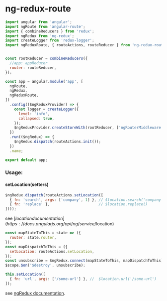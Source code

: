 # ng-redux-route

```javascript
import angular from 'angular';
import ngRoute from 'angular-route';
import { combineReducers } from 'redux';
import ngRedux from 'ng-redux';
import createLogger from 'redux-logger';
import ngReduxRoute, { routeActions, routeReducer } from 'ng-redux-route';


const rootReducer = combineReducers({
  //app: appReducer
  router: routeReducer,
});

const app = angular.module('app', [
  ngRoute,
  ngRedux,
  ngReduxRoute,
])
  .config(($ngReduxProvider) => {
    const logger = createLogger({
      level: 'info',
      collapsed: true,
    });
    $ngReduxProvider.createStoreWith(rootReducer, ['ngRouterMiddleware', logger]);
  })
  .run(($ngRedux) => {
    $ngRedux.dispatch(routeActions.init());
  })
  .name;

export default app;
```

### Usage:

#### setLocation(setters)

```javascript
$ngRedux.dispatch(routeActions.setLocation([
  { fn: 'search', args: ['company', 1] }, // $location.search('company', 1)
  { fn: 'replace' },                      // $location.replace()
])));
```

see [$location documentation](https://docs.angularjs.org/api/ng/service/$location)


```javascript
const mapStateToThis = state => ({
  router: state.router,
});
const mapDispatchToThis = ({
  setLocation: routeActions.setLocation,
});
const unsubscribe = $ngRedux.connect(mapStateToThis, mapDispatchToThis)(this);
$scope.$on('$destroy', unsubscribe);

this.setLocation([
  { fn: 'url', args: ['/some-url'] }, //  $location.url('/some-url')
]);

```
see [ngRedux documentation](https://github.com/wbuchwalter/ng-redux#api).